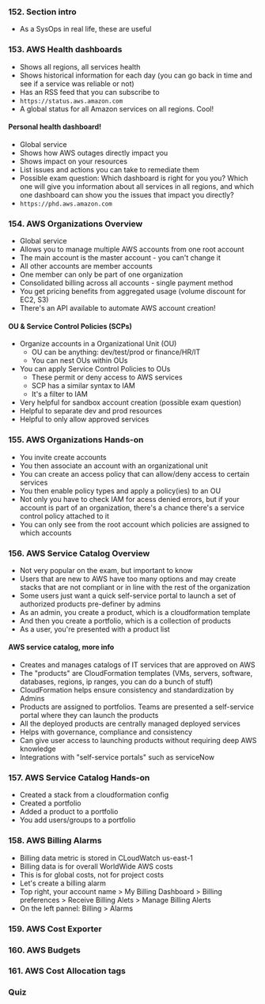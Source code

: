 ### 152. Section intro
- As a SysOps in real life, these are useful

### 153. AWS Health dashboards
- Shows all regions, all services health
- Shows historical information for each day (you can go back in time and see if a service was reliable or not)
- Has an RSS feed that you can subscribe to
- `https://status.aws.amazon.com`
- A global status for all Amazon services on all regions. Cool!

#### Personal health dashboard!
- Global service
- Shows how AWS outages directly impact you
- Shows impact on your resources
- List issues and actions you can take to remediate them
 - Possible exam question: Which dashboard is right for you you? Which one will give you information about all services in all regions, and which one dashboard can show you the issues that impact you directly?
 - `https://phd.aws.amazon.com`

### 154. AWS Organizations Overview 
- Global service
- Allows you to manage multiple AWS accounts from one root account
- The main account is the master account - you can't change it
- All other accounts are member accounts
- One member can only be part of one organization
- Consolidated billing across all accounts - single payment method
- You get pricing benefits from aggregated usage (volume discount for EC2, S3)
- There's an API available to automate AWS account creation!

#### OU & Service Control Policies (SCPs)
- Organize accounts in a Organizational Unit (OU)
    - OU can be anything: dev/test/prod or finance/HR/IT 
    - You can nest OUs within OUs
- You can apply Service Control Policies to OUs
    - These permit or deny access to AWS services
    - SCP has a similar syntax to IAM
    - It's a filter to IAM
- Very helpful for sandbox account creation (possible exam question)
- Helpful to separate dev and prod resources
- Helpful to only allow approved services

### 155. AWS Organizations Hands-on
- You invite create accounts
- You then associate an account with an organizational unit
- You can create an access policy that can allow/deny access to certain services
- You then enable policy types and apply a policy(ies) to an OU
- Not only you have to check IAM for acess denied errors, but if your account is part of an organization, there's a chance there's a service control policy attached to it
- You can only see from the root account which policies are assigned to which accounts

### 156. AWS Service Catalog Overview
- Not very popular on the exam, but important to know
- Users that are new to AWS have too many options and may create stacks that are not compliant or in line with the rest of the organization
- Some users just want a quick self-service portal to launch a set of authorized products pre-definer by admins
- As an admin, you create a product, which is a cloudformation template
- And then you create a portfolio, which is a collection of products 
- As a user, you're presented with a product list

#### AWS service catalog, more info
- Creates and manages catalogs of IT services that are approved on AWS
- The "products" are CloudFormation templates (VMs, servers, software, databases, regions, ip ranges, you can do a bunch of stuff)
- CloudFormation helps ensure consistency and standardization by Admins
- Products are assigned to portfolios. Teams are presented a self-service portal where they can launch the products
- All the deployed products are centrally managed deployed services
- Helps with governance, compliance and consistency
- Can give user access to launching products without requiring deep AWS knowledge
- Integrations with "self-service portals" such as serviceNow 

### 157. AWS Service Catalog Hands-on
- Created a stack from a cloudformation config
- Created a portfolio
- Added a product to a portfolio
- You add users/groups to a portfolio

### 158. AWS Billing Alarms
- Billing data metric is stored in CLoudWatch us-east-1
- Billing data is for overall WorldWide AWS costs
- This is for global costs, not for project costs
- Let's create a billing alarm 
-  Top right, your account name > My Billing Dashboard > Billing preferences > Receive Billing Alets > Manage Billing Alerts
- On the left pannel: Billing > Alarms

### 159. AWS Cost Exporter

### 160. AWS Budgets

### 161. AWS Cost Allocation tags

### Quiz